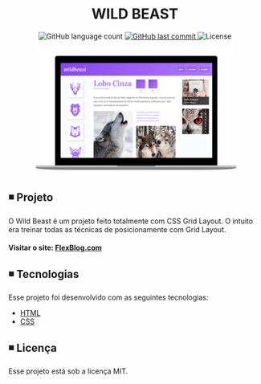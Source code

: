 <h1 align="center">
  WILD BEAST
</h1>

<p align="center">   
  <img alt="GitHub language count" src="https://img.shields.io/github/languages/count/matheusasg09/Projeto-WildBeast">
  
  <a href="https://github.com/matheusasg09/Projeto-WildBeast/commits/master">
    <img alt="GitHub last commit" src="https://img.shields.io/github/last-commit/matheusasg09/Projeto-WildBeast">
  </a>

  <img alt="License" src="https://img.shields.io/badge/license-MIT-brightgreen">
</p>

<p align="center">
  <img alt="Frontend" src="img/wildbeast-git.png" width="80%">
</p>

## ◾ Projeto

O Wild Beast é um projeto feito totalmente com CSS Grid Layout. O intuito era treinar todas as técnicas de posicionamente com Grid Layout.

#### Visitar o site: [FlexBlog.com](https://www.origamid.com/projetos/flexblog/)

## ◾ Tecnologias

Esse projeto foi desenvolvido com as seguintes tecnologias:

- [HTML](https://developer.mozilla.org/pt-BR/docs/Web/HTML)
- [CSS](https://developer.mozilla.org/pt-BR/docs/Web/CSS)

## ◾ Licença

Esse projeto está sob a licença MIT.

